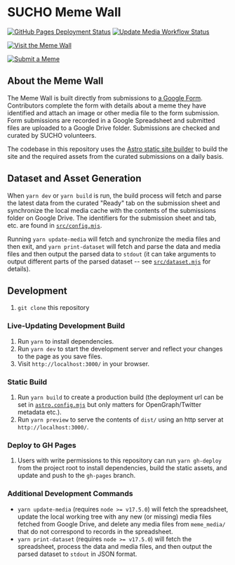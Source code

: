 # SUCHO Meme Wall


[![GitHub Pages Deployment Status](https://img.shields.io/github/deployments/sucho-archiving/meme-wall/github-pages?label=GitHub%20Pages)](https://github.com/sucho-archiving/meme-wall/actions/workflows/pages/pages-build-deployment) [![Update Media Workflow Status](https://img.shields.io/github/workflow/status/sucho-archiving/meme-wall/Update%20Media%20and%20Deploy%20Site?label=Update%20Media)](https://github.com/sucho-archiving/meme-wall/actions/workflows/update-media-and-deploy-site.yml)


[![Visit the Meme Wall](src/img/opengraph_image.1200x630.jpeg)](https://memes.sucho.org/)

[![Submit a Meme](https://img.shields.io/badge/Submit%20a%20Meme-blue?style=for-the-badge)](https://docs.google.com/forms/d/e/1FAIpQLSdhi-nky_fICuBD-HKaGsQi_ezukKtU3oVeMulMg0Ra8TCnvw/viewform)


## About the Meme Wall

The Meme Wall is built directly from submissions to [a Google Form](https://docs.google.com/forms/d/e/1FAIpQLSdhi-nky_fICuBD-HKaGsQi_ezukKtU3oVeMulMg0Ra8TCnvw/viewform).  Contributors complete the form with details about a meme they have identified and attach an image or other media file to the form submission.  Form submissions are recorded in a Google Spreadsheet and submitted files are uploaded to a Google Drive folder.  Submissions are checked and curated by SUCHO volunteers.

The codebase in this repository uses the [Astro static site builder](https://astro.build/) to build the site and the required assets from the curated submissions on a daily basis.


## Dataset and Asset Generation

When `yarn dev` or `yarn build` is run, the build process will fetch and parse the latest data from the curated "Ready" tab on the submission sheet and synchronize the local media cache with the contents of the submissions folder on Google Drive.  The identifiers for the submission sheet and tab, etc. are found in [`src/config.mjs`](src/config.mjs).

Running `yarn update-media` will fetch and synchronize the media files and then exit, and `yarn print-dataset` will fetch and parse the data and media files and then output the parsed data to `stdout` (it can take arguments to output different parts of the parsed dataset -- see [`src/dataset.mjs`](src/dataset.mjs) for details).


## Development

1. `git clone` this repository


### Live-Updating Development Build

1. Run `yarn` to install dependencies.
1. Run `yarn dev` to start the development server and reflect your changes to the page as you save files.
1. Visit `http://localhost:3000/` in your browser.


### Static Build

1. Run `yarn build` to create a production build (the deployment url can be set in [`astro.config.mjs`](astro.config.mjs) but only matters for OpenGraph/Twitter metadata etc.).
2. Run `yarn preview` to serve the contents of `dist/` using an http server at `http://localhost:3000/`.


### Deploy to GH Pages

1. Users with write permissions to this repository can run `yarn gh-deploy` from the project root to install dependencies, build the static assets, and update and push to the `gh-pages` branch.


### Additional Development Commands

* `yarn update-media` (requires `node >= v17.5.0`) will fetch the spreadsheet, update the local working tree with any new (or missing) media files fetched from Google Drive, and delete any media files from `meme_media/` that do not correspond to records in the spreadsheet.
* `yarn print-dataset` (requires `node >= v17.5.0`) will fetch the spreadsheet, process the data and media files, and then output the parsed dataset to `stdout` in JSON format.
